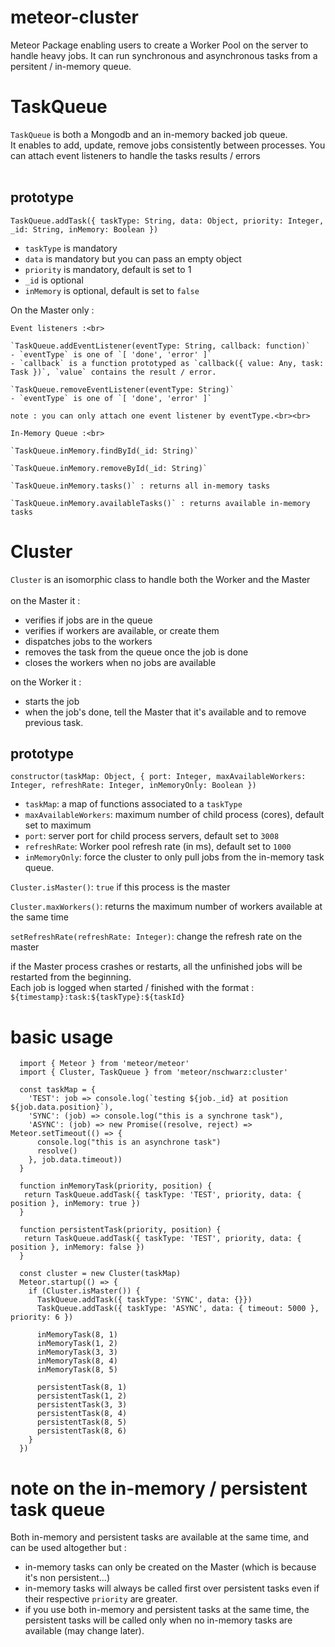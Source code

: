 # meteor-cluster

Meteor Package enabling users to create a Worker Pool on the server to handle heavy jobs.
It can run synchronous and asynchronous tasks from a persitent / in-memory queue.

# TaskQueue
  `TaskQueue` is both a Mongodb and an in-memory backed job queue.<br>
  It enables to add, update, remove jobs consistently between processes.
  You can attach event listeners to handle the tasks results / errors<br><br>

## prototype

  `TaskQueue.addTask({ taskType: String, data: Object, priority: Integer, _id: String, inMemory: Boolean })`
  - `taskType` is mandatory
  - `data` is mandatory but you can pass an empty object
  - `priority` is mandatory, default is set to 1
  - `_id` is optional
  - `inMemory` is optional, default is set to `false`

  On the Master only :<br>

    Event listeners :<br>

    `TaskQueue.addEventListener(eventType: String, callback: function)`
    - `eventType` is one of `[ 'done', 'error' ]`
    - `callback` is a function prototyped as `callback({ value: Any, task: Task })`, `value` contains the result / error.

    `TaskQueue.removeEventListener(eventType: String)`
    - `eventType` is one of `[ 'done', 'error' ]`

    note : you can only attach one event listener by eventType.<br><br>

    In-Memory Queue :<br>

    `TaskQueue.inMemory.findById(_id: String)`

    `TaskQueue.inMemory.removeById(_id: String)`

    `TaskQueue.inMemory.tasks()` : returns all in-memory tasks

    `TaskQueue.inMemory.availableTasks()` : returns available in-memory tasks


# Cluster
  `Cluster` is an isomorphic class to handle both the Worker and the Master<br/><br/>
  on the Master it :
  - verifies if jobs are in the queue
  - verifies if workers are available, or create them
  - dispatches jobs to the workers
  - removes the task from the queue once the job is done
  - closes the workers when no jobs are available

  on the Worker it :
  - starts the job
  - when the job's done, tell the Master that it's available and to remove previous task.

  ## prototype

  `constructor(taskMap: Object, { port: Integer, maxAvailableWorkers: Integer, refreshRate: Integer, inMemoryOnly: Boolean })`
  - `taskMap`: a map of functions associated to a `taskType`
  - `maxAvailableWorkers`: maximum number of child process (cores), default set to maximum
  - `port`: server port for child process servers, default set to `3008`
  - `refreshRate`: Worker pool refresh rate (in ms), default set to `1000`
  - `inMemoryOnly`: force the cluster to only pull jobs from the in-memory task queue.

  `Cluster.isMaster()`: `true` if this process is the master<br/>

  `Cluster.maxWorkers()`: returns the maximum number of workers available at the same time<br/>

  `setRefreshRate(refreshRate: Integer)`: change the refresh rate on the master

  if the Master process crashes or restarts, all the unfinished jobs will be restarted from the beginning.<br/>
  Each job is logged when started / finished with the format : `${timestamp}:task:${taskType}:${taskId}`<br/>

# basic usage

```
  import { Meteor } from 'meteor/meteor'
  import { Cluster, TaskQueue } from 'meteor/nschwarz:cluster'

  const taskMap = {
    'TEST': job => console.log(`testing ${job._id} at position ${job.data.position}`),
    'SYNC': (job) => console.log("this is a synchrone task"),
    'ASYNC': (job) => new Promise((resolve, reject) => Meteor.setTimeout(() => {
      console.log("this is an asynchrone task")
      resolve()
    }, job.data.timeout))
  }

  function inMemoryTask(priority, position) {
   return TaskQueue.addTask({ taskType: 'TEST', priority, data: { position }, inMemory: true })
  }

  function persistentTask(priority, position) {
   return TaskQueue.addTask({ taskType: 'TEST', priority, data: { position }, inMemory: false })
  }

  const cluster = new Cluster(taskMap)
  Meteor.startup(() => {
    if (Cluster.isMaster()) {
      TaskQueue.addTask({ taskType: 'SYNC', data: {}})
      TaskQueue.addTask({ taskType: 'ASYNC', data: { timeout: 5000 }, priority: 6 })    

      inMemoryTask(8, 1)
      inMemoryTask(1, 2)
      inMemoryTask(3, 3)
      inMemoryTask(8, 4)
      inMemoryTask(8, 5)

      persistentTask(8, 1)
      persistentTask(1, 2)
      persistentTask(3, 3)
      persistentTask(8, 4)
      persistentTask(8, 5)
      persistentTask(8, 6)
    }
  })
```
# note on the in-memory / persistent task queue

Both in-memory and persistent tasks are available at the same time, and can be used altogether but :

- in-memory tasks can only be created on the Master (which is because it's non persistent...)
- in-memory tasks will always be called first over persistent tasks even if their respective `priority` are greater.
- if you use both in-memory and persistent tasks at the same time, the persistent tasks will be called only when no in-memory tasks are available (may change later).
